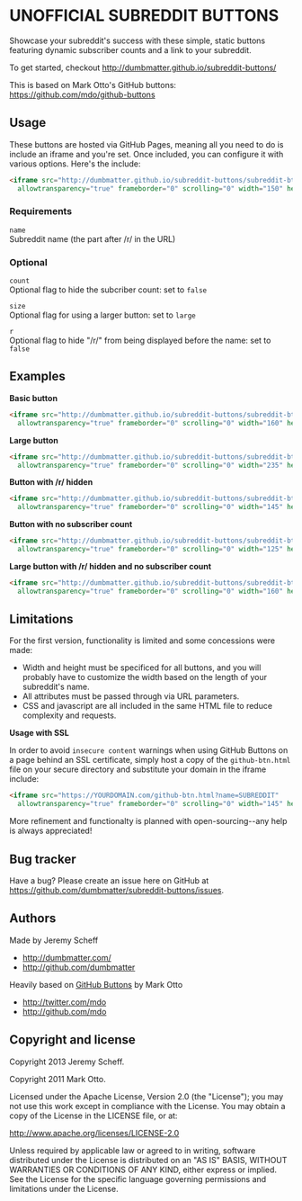 UNOFFICIAL SUBREDDIT BUTTONS
============================

Showcase your subreddit's success with these simple, static buttons featuring dynamic subscriber counts and a link to your subreddit.

To get started, checkout http://dumbmatter.github.io/subreddit-buttons/

This is based on Mark Otto's GitHub buttons: https://github.com/mdo/github-buttons



Usage
-----

These buttons are hosted via GitHub Pages, meaning all you need to do is include an iframe and you're set. Once included, you can configure it with various options. Here's the include:

``` html
<iframe src="http://dumbmatter.github.io/subreddit-buttons/subreddit-btn.html?name=SUBREDDIT"
  allowtransparency="true" frameborder="0" scrolling="0" width="150" height="20"></iframe>
```

### Requirements

`name`<br>
Subreddit name (the part after /r/ in the URL)<br>

### Optional

`count`<br>
Optional flag to hide the subcriber count: set to `false`

`size`<br>
Optional flag for using a larger button: set to `large`

`r`<br>
Optional flag to hide "/r/" from being displayed before the name: set to `false`



Examples
--------

**Basic button**

``` html
<iframe src="http://dumbmatter.github.io/subreddit-buttons/subreddit-btn.html?name=BasketballGM"
  allowtransparency="true" frameborder="0" scrolling="0" width="160" height="20"></iframe>
```

**Large button**

``` html
<iframe src="http://dumbmatter.github.io/subreddit-buttons/subreddit-btn.html?name=BasketballGM&size=large"
  allowtransparency="true" frameborder="0" scrolling="0" width="235" height="30"></iframe>
```

**Button with /r/ hidden**

``` html
<iframe src="http://dumbmatter.github.io/subreddit-buttons/subreddit-btn.html?name=BasketballGM&r=false"
  allowtransparency="true" frameborder="0" scrolling="0" width="145" height="20"></iframe>
```

**Button with no subscriber count**

``` html
<iframe src="http://dumbmatter.github.io/subreddit-buttons/subreddit-btn.html?name=BasketballGM"
  allowtransparency="true" frameborder="0" scrolling="0" width="125" height="20"></iframe>
```

**Large button with /r/ hidden and no subscriber count**

``` html
<iframe src="http://dumbmatter.github.io/subreddit-buttons/subreddit-btn.html?name=BasketballGM&size=large&count=false&r=false"
  allowtransparency="true" frameborder="0" scrolling="0" width="160" height="30"></iframe>
```

Limitations
-----------

For the first version, functionality is limited and some concessions were made:

- Width and height must be specificed for all buttons, and you will probably have to customize the width based on the length of your subreddit's name.
- All attributes must be passed through via URL parameters.
- CSS and javascript are all included in the same HTML file to reduce complexity and requests.

**Usage with SSL**

In order to avoid `insecure content` warnings when using GitHub Buttons on a page behind an SSL certificate, simply host a copy of the `github-btn.html` file on your secure directory and substitute your domain in the iframe include: 

``` html
<iframe src="https://YOURDOMAIN.com/github-btn.html?name=SUBREDDIT"
  allowtransparency="true" frameborder="0" scrolling="0" width="145" height="20"></iframe>
```

More refinement and functionalty is planned with open-sourcing--any help is always appreciated!



Bug tracker
-----------

Have a bug? Please create an issue here on GitHub at https://github.com/dumbmatter/subreddit-buttons/issues.



Authors
-------

Made by Jeremy Scheff

+ http://dumbmatter.com/
+ http://github.com/dumbmatter

Heavily based on [GitHub Buttons](https://github.com/mdo/github-buttons) by Mark Otto

+ http://twitter.com/mdo
+ http://github.com/mdo



Copyright and license
---------------------

Copyright 2013 Jeremy Scheff.

Copyright 2011 Mark Otto.

Licensed under the Apache License, Version 2.0 (the "License");
you may not use this work except in compliance with the License.
You may obtain a copy of the License in the LICENSE file, or at:

   http://www.apache.org/licenses/LICENSE-2.0

Unless required by applicable law or agreed to in writing, software
distributed under the License is distributed on an "AS IS" BASIS,
WITHOUT WARRANTIES OR CONDITIONS OF ANY KIND, either express or implied.
See the License for the specific language governing permissions and
limitations under the License.
